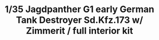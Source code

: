 ---
title: "1/35 Jagdpanther G1 early  German Tank Destroyer Sd.Kfz.173  w/ Zimmerit / full interior kit                "
price: "TBA" 
desc: "Maketa"
img_path: "/assets/img/TAKO2125.jpg"
brand: "N/A"
available: false
special_offer: false
new: false
soon: false
cat: "010000"
subcat: "013100"
subsubcat: "N/A"
sifra: "TAKO2125"
---